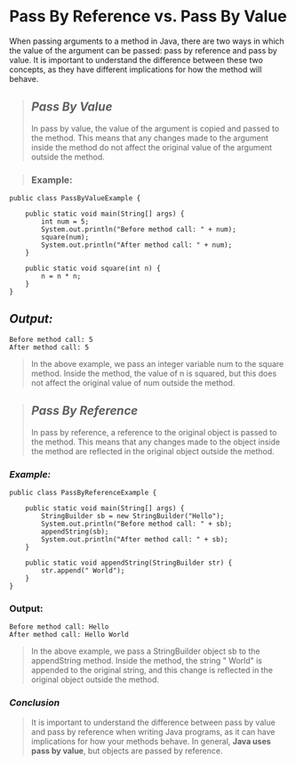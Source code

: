 # Pass By Reference vs. Pass By Value
When passing arguments to a method in Java, there are two ways in which the value of the argument can be passed: pass by reference and pass by value. It is important to understand the difference between these two concepts, as they have different implications for how the method will behave.

> ## ***Pass By Value***
> In pass by value, the value of the argument is copied and passed to the method. This means that any changes made to the argument inside the method do not affect the original value of the argument outside the method.

> ### Example:

```
public class PassByValueExample {

    public static void main(String[] args) {
        int num = 5;
        System.out.println("Before method call: " + num);
        square(num);
        System.out.println("After method call: " + num);
    }

    public static void square(int n) {
        n = n * n;
    }
}
```

## *Output:*
```
Before method call: 5
After method call: 5
```
> In the above example, we pass an integer variable num to the square method. Inside the method, the value of n is squared, but this does not affect the original value of num outside the method.

> ## ***Pass By Reference***
> In pass by reference, a reference to the original object is passed to the method. This means that any changes made to the object inside the method are reflected in the original object outside the method.

### *Example:*

```
public class PassByReferenceExample {

    public static void main(String[] args) {
        StringBuilder sb = new StringBuilder("Hello");
        System.out.println("Before method call: " + sb);
        appendString(sb);
        System.out.println("After method call: " + sb);
    }

    public static void appendString(StringBuilder str) {
        str.append(" World");
    }
}
```
### Output:

```
Before method call: Hello
After method call: Hello World
```

> In the above example, we pass a StringBuilder object sb to the appendString method. Inside the method, the string " World" is appended to the original string, and this change is reflected in the original object outside the method.

### *Conclusion*
> It is important to understand the difference between pass by value and pass by reference when writing Java programs, as it can have implications for how your methods behave. In general, **Java uses pass by value**, but objects are passed by reference.
